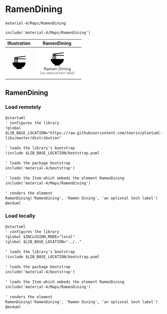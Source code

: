 # RamenDining


```text
material-4/Maps/RamenDining
```

```text
include('material-4/Maps/RamenDining')
```



| Illustration | RamenDining |
| :---: | :---: |
| ![illustration for Illustration](../../material-4/Maps/RamenDining.png) | ![illustration for RamenDining](../../material-4/Maps/RamenDining.Local.png) |




## RamenDining

### Load remotely
```plantuml
@startuml
' configures the library
!global $LIB_BASE_LOCATION="https://raw.githubusercontent.com/tmorin/plantuml-libs/master/distribution"

' loads the library's bootstrap
!include $LIB_BASE_LOCATION/bootstrap.puml

' loads the package bootstrap
include('material-4/bootstrap')

' loads the Item which embeds the element RamenDining
include('material-4/Maps/RamenDining')

' renders the element
RamenDining('RamenDining', 'Ramen Dining', 'an optional tech label')
@enduml
```

### Load locally
```plantuml
@startuml
' configures the library
!global $INCLUSION_MODE="local"
!global $LIB_BASE_LOCATION="../.."

' loads the library's bootstrap
!include $LIB_BASE_LOCATION/bootstrap.puml

' loads the package bootstrap
include('material-4/bootstrap')

' loads the Item which embeds the element RamenDining
include('material-4/Maps/RamenDining')

' renders the element
RamenDining('RamenDining', 'Ramen Dining', 'an optional tech label')
@enduml
```

